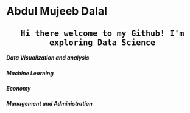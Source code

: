 # Abdul Mujeeb Dalal

<h2 align="center"><samp> Hi there welcome to my Github! I'm exploring Data Science </samp></h2>


##### Data Visualization and analysis

##### Machine Learning

##### Economy

##### Management and Administration


